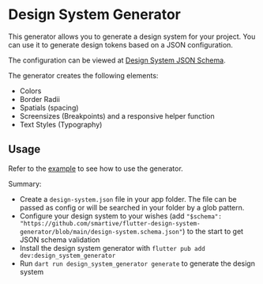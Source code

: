 # Design System Generator

This generator allows you to generate a design system for your project.
You can use it to generate design tokens based on a JSON configuration.

The configuration can be viewed at [Design System JSON Schema](./design-system.schema.json).

The generator creates the following elements:

- Colors
- Border Radii
- Spatials (spacing)
- Screensizes (Breakpoints) and a responsive helper function
- Text Styles (Typography)

## Usage

Refer to the [example](./example/example.md) to see how to use the generator.

Summary:

- Create a `design-system.json` file in your app folder.
  The file can be passed as config or will be searched in your
  folder by a glob pattern.
- Configure your design system to your wishes
  (add `"$schema": "https://github.com/smartive/flutter-design-system-generator/blob/main/design-system.schema.json"`)
  to the start to get JSON schema validation
- Install the design system generator with `flutter pub add dev:design_system_generator`
- Run `dart run design_system_generator generate` to generate the design system
